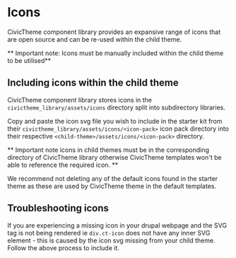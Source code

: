# Icons

CivicTheme component library provides an expansive range of icons that are open
source and can be re-used within the child theme.

** Important note: Icons must be manually included within the child theme to
be utilised**

## Including icons within the child theme

CivicTheme component library stores icons in the `civictheme_library/assets/icons`
directory split into subdirectory libraries.

Copy and paste the icon svg file you wish to include in the starter kit from
their `civictheme_library/assets/icons/<icon-pack>` icon
pack directory into their respective `<child-theme>/assets/icons/<icon-pack>`
directory.

** Important note icons in child themes must be in the corresponding <icon-pack>
directory of CivicTheme library otherwise CivicTheme templates won't be able to reference
the required icon. **

We recommend not deleting any of the default icons found in the starter theme as
these are used by CivicTheme theme in the default templates.

## Troubleshooting icons

If you are experiencing a missing icon in your drupal webpage and the SVG tag is
not being rendered ie `div.ct-icon` does not have any inner SVG element -
this is caused by the icon svg missing from your child theme. Follow the above
process to include it.
